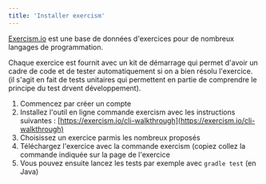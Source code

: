 ```yaml
---
title: 'Installer exercism'
---
```


[Exercism.io](https://exercism.io) est une base de données d'exercices pour de nombreux langages de programmation.

Chaque exercice est fournit avec un kit de démarrage qui permet d'avoir un cadre de code et de tester automatiquement si on a bien résolu l'exercice. (il s'agit en fait de tests unitaires qui permettent en partie de comprendre le principe du test drvent développement).

1. Commencez par créer un compte
2. Installez l'outil en ligne commande exercism avec les instructions suivantes : [https://exercism.io/cli-walkthrough](https://exercism.io/cli-walkthrough)
3. Choisissez un exercice parmis les nombreux proposés
4. Téléchargez l'exercice avec la commande exercism (copiez collez la commande indiquée sur la page de l'exercice
5. Vous pouvez ensuite lancez les tests par exemple avec `gradle test` (en Java)